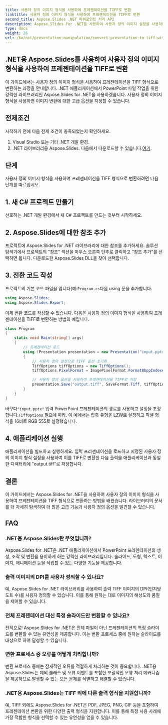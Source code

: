```yaml
---
title: 사용자 정의 이미지 형식을 사용하여 프레젠테이션을 TIFF로 변환
linktitle: 사용자 정의 이미지 형식을 사용하여 프레젠테이션을 TIFF로 변환
second_title: Aspose.Slides .NET 파워포인트 처리 API
description: Aspose.Slides for .NET을 사용하여 사용자 정의 이미지 설정을 사용하여 프레젠테이션을 TIFF로 변환하는 방법을 알아보세요. 코드 예제가 포함된 단계별 가이드입니다.
type: docs
weight: 26
url: /ko/net/presentation-manipulation/convert-presentation-to-tiff-with-custom-image-format/
---
```


## .NET용 Aspose.Slides를 사용하여 사용자 정의 이미지 형식을 사용하여 프레젠테이션을 TIFF로 변환

이 가이드에서는 사용자 정의 이미지 형식을 사용하여 프레젠테이션을 TIFF 형식으로 변환하는 과정을 안내합니다. .NET 애플리케이션에서 PowerPoint 파일 작업을 위한 강력한 라이브러리인 Aspose.Slides for .NET을 사용하겠습니다. 사용자 정의 이미지 형식을 사용하면 이미지 변환에 대한 고급 옵션을 지정할 수 있습니다.

## 전제조건

시작하기 전에 다음 전제 조건이 충족되었는지 확인하세요.

1. Visual Studio 또는 기타 .NET 개발 환경.
2.  .NET 라이브러리용 Aspose.Slides. 다음에서 다운로드할 수 있습니다.[여기](https://downloads.aspose.com/slides/net).

## 단계

사용자 정의 이미지 형식을 사용하여 프레젠테이션을 TIFF 형식으로 변환하려면 다음 단계를 따르십시오.

## 1. 새 C# 프로젝트 만들기

선호하는 .NET 개발 환경에서 새 C# 프로젝트를 만드는 것부터 시작하세요.

## 2. Aspose.Slides에 대한 참조 추가

프로젝트에 Aspose.Slides for .NET 라이브러리에 대한 참조를 추가하세요. 솔루션 탐색기에서 프로젝트의 "참조" 섹션을 마우스 오른쪽 단추로 클릭하고 "참조 추가"를 선택하면 됩니다. 다운로드한 Aspose.Slides DLL을 찾아 선택합니다.

## 3. 전환 코드 작성

 프로젝트의 기본 코드 파일을 엽니다(예:`Program.cs`다음 using 문을 추가합니다.

```csharp
using Aspose.Slides;
using Aspose.Slides.Export;
```

이제 변환 코드를 작성할 수 있습니다. 다음은 사용자 정의 이미지 형식을 사용하여 프레젠테이션을 TIFF로 변환하는 방법의 예입니다.

```csharp
class Program
{
    static void Main(string[] args)
    {
        // 프레젠테이션 로드
        using (Presentation presentation = new Presentation("input.pptx"))
        {
            // 사용자 정의 설정으로 TIFF 옵션 초기화
            TiffOptions tiffOptions = new TiffOptions();
            tiffOptions.PixelFormat = ImagePixelFormat.Format8bppIndexed;

            // 사용자 정의 옵션을 사용하여 프레젠테이션을 TIFF로 저장
            presentation.Save("output.tiff", SaveFormat.Tiff, tiffOptions);
        }
    }
}
```

 바꾸다`"input.pptx"` 입력 PowerPoint 프레젠테이션의 경로를 사용하고 설정을 조정합니다.`TiffOptions` 필요에 따라. 이 예에서는 압축 유형을 LZW로 설정하고 픽셀 형식을 16비트 RGB 555로 설정했습니다.

## 4. 애플리케이션 실행

애플리케이션을 빌드하고 실행하세요. 입력 프리젠테이션을 로드하고 지정된 사용자 정의 이미지 형식 설정을 사용하여 이를 TIFF로 변환한 다음 출력을 애플리케이션과 동일한 디렉터리에 "output.tiff"로 저장합니다.

## 결론

이 가이드에서는 Aspose.Slides for .NET을 사용하여 사용자 정의 이미지 형식을 사용하여 프레젠테이션을 TIFF 형식으로 변환하는 방법을 배웠습니다. 라이브러리의 문서를 더 자세히 탐색하여 더 많은 고급 기능과 사용자 정의 옵션을 발견할 수 있습니다.

## FAQ

### .NET용 Aspose.Slides란 무엇입니까?

Aspose.Slides for .NET은 .NET 애플리케이션에서 PowerPoint 프레젠테이션의 생성, 조작 및 변환을 용이하게 하는 강력한 라이브러리입니다. 슬라이드, 도형, 텍스트, 이미지, 애니메이션 등을 작업할 수 있는 다양한 기능을 제공합니다.

### 출력 이미지의 DPI를 사용자 정의할 수 있나요?

예, Aspose.Slides for .NET 라이브러리를 사용하여 출력 TIFF 이미지의 DPI(인치당 도트 수)를 사용자 정의할 수 있습니다. 이를 통해 원하는 대로 이미지의 해상도와 품질을 제어할 수 있습니다.

### 전체 프레젠테이션 대신 특정 슬라이드만 변환할 수 있나요?

전적으로! Aspose.Slides for .NET은 전체 파일이 아닌 프레젠테이션의 특정 슬라이드를 변환할 수 있는 유연성을 제공합니다. 이는 변환 프로세스 중에 원하는 슬라이드를 대상으로 하여 달성할 수 있습니다.

### 변환 프로세스 중 오류를 어떻게 처리합니까?

변환 프로세스 중에는 잠재적인 오류를 적절하게 처리하는 것이 중요합니다. .NET용 Aspose.Slides는 예외 클래스 및 오류 이벤트를 포함한 포괄적인 오류 처리 메커니즘을 제공하므로 발생할 수 있는 모든 문제를 식별하고 해결할 수 있습니다.

### .NET용 Aspose.Slides는 TIFF 외에 다른 출력 형식을 지원합니까?

예, TIFF 외에도 Aspose.Slides for .NET은 PDF, JPEG, PNG, GIF 등을 포함하여 프레젠테이션 변환을 위한 다양한 출력 형식을 지원합니다. 이를 통해 특정 사용 사례에 가장 적합한 형식을 선택할 수 있는 유연성을 얻을 수 있습니다.